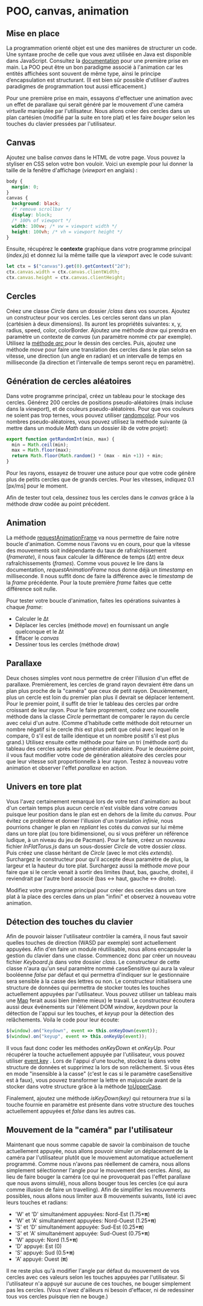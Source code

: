 # POO,  canvas, animation

## Mise en place

La programmation orienté objet est une des manières de structurer un code. Une syntaxe proche de celle que vous avez utilisée en Java est disponible dans JavaScript. Consultez  la [documentation](https://developer.mozilla.org/fr/docs/Web/JavaScript/Reference/Classes) pour une première prise en main. La POO peut être un bon paradigme associé à l'animation car les entités affichées sont souvent de même type, ainsi le principe d’encapsulation est structurant.  (Il est bien sûr possible d'utiliser d'autres paradigmes de programmation tout aussi efficacement.) 

Pour une première prise en main, essayons d'effectuer une animation avec un effet de parallaxe qui serait généré par le mouvement d'une caméra *virtuelle* manipulée par l'utilisateur. Nous allons créer des cercles dans un plan cartésien (modifié par la suite en tore plat) et les faire *bouger* selon les touches du clavier pressées par l'utilisateur.

## Canvas
Ajoutez une balise *canvas* dans le HTML de votre page. Vous pouvez la styliser en CSS selon votre bon vouloir. Voici un exemple pour lui donner la taille de la fenêtre d'affichage (*viewport* en anglais) :

```css
body { 
  margin: 0; 
} 
canvas { 
  background: black;
  /* remove scrollbar */
  display: block;
  /* 100% of viewport */
  width: 100vw; /* vw = viewport width */
  height: 100vh; /* vh = viewport height */
}
```
Ensuite, récupérez le **contexte** graphique dans votre programme principal (*index.js*) et donnez lui la même taille que la *viewport* avec le code suivant:
```js
let ctx = $("canvas").get(0).getContext("2d");
ctx.canvas.width = ctx.canvas.clientWidth;
ctx.canvas.height = ctx.canvas.clientHeight;
```

## Cercles

Créez une classe *Circle* dans un dossier */class* dans vos sources. Ajoutez un constructeur pour vos cercles. Les cercles seront dans un plan (cartésien à deux dimensions). Ils auront les propriétés suivantes: x, y, radius, speed, color, colorBorder. Ajoutez une méthode *draw* qui prendra en paramètre un contexte de *canvas* (un paramètre nommé *ctx* par exemple). Utilisez la [méthode *arc* ](https://developer.mozilla.org/fr/docs/Web/API/CanvasRenderingContext2D/arc) pour le dessin des cercles. Puis, ajoutez une méthode *move* pour faire une translation des cercles dans le plan selon sa vitesse, une direction (un angle en radian) et un intervalle de temps en milliseconde (la direction et l'intervalle de temps seront reçu en paramètre). 

## Génération de cercles aléatoires

Dans votre programme principal, créez un tableau pour le stockage des cercles. Générez 200 cercles de positions pseudo-aléatoires (mais incluse dans la *viewport*), et de couleurs pseudo-aléatoires. Pour que vos couleurs ne soient pas trop ternes, vous pouvez utiliser [randomcolor](https://github.com/davidmerfield/randomColor). Pour vos nombres pseudo-aléatoires, vous pouvez utilisez la méthode suivante (à mettre dans un module *Math* dans un dossier *lib* de votre projet):

```js
export function getRandomInt(min, max) {
  min = Math.ceil(min);
  max = Math.floor(max);
  return Math.floor(Math.random() * (max - min +1)) + min;
}
```
Pour les rayons, essayez de trouver une astuce pour que votre code génère plus de petits cercles que de grands cercles. Pour les vitesses, indiquez 0.1 [px/ms] pour le moment.

Afin de tester tout cela, dessinez tous les cercles dans le *canvas* grâce à la méthode *draw* codée au point précédent.

## Animation
La méthode [requestAnimationFrame](https://developer.mozilla.org/fr/docs/Web/API/Window/requestAnimationFrame) va nous permettre de faire notre boucle d'animation. Comme nous l'avons vu en cours, pour que la vitesse des mouvements soit indépendante du taux de rafraîchissement (*framerate*), il nous faux calculer la différence de temps (Δt) entre deux rafraîchissements (*frames*).  Comme vous pouvez le lire dans la documentation, *requestAnimationFrame* nous donne déjà un *timestamp* en milliseconde. Il nous suffit donc de faire la différence avec le *timestamp* de la *frame* précédente. Pour la toute première *frame* faites que cette différence soit nulle.

Pour tester votre boucle d'animation, faites les opérations suivantes à chaque *frame*:

- Calculer le Δt
- Déplacer les cercles (méthode *move*) en fournissant un angle quelconque et le Δt
- Effacer le *canvas*
- Dessiner tous les cercles (méthode *draw*)

## Parallaxe

Deux choses simples vont nous permettre de créer l'illusion d'un effet de parallaxe. Premièrement, les cercles de grand rayon devraient être dans un plan plus proche de la "caméra" que ceux de petit rayon.  Deuxièmement, plus un cercle est loin du premier plan plus il devrait se déplacer lentement. Pour le premier point, il suffit de trier le tableau des cercles par ordre croissant de leur rayon. Pour le faire proprement, codez une nouvelle méthode dans la classe *Circle* permettant de comparer le rayon du cercle avec celui d'un autre. (Comme d'habitude cette méthode doit retourner un nombre négatif si le cercle *this* est plus petit que celui avec lequel on le compare, 0 s'il est de taille identique et un nombre positif s'il est plus grand.) Utilisez ensuite cette méthode pour faire un tri (méthode *sort*) du tableau des cercles après leur génération aléatoire.  Pour le deuxième point, il vous faut modifier votre code de génération aléatoire des cercles pour que leur vitesse soit proportionnelle à leur rayon. Testez à nouveau votre animation et observer l'effet *parallaxe* en action.

##  Univers en tore plat  
Vous l'avez certainement remarqué lors de votre test d'animation: au bout d'un certain temps plus aucun cercle n'est visible dans votre *canvas* puisque leur position dans le plan est en dehors de la limite du *canvas*. Pour évitez ce problème et donner l'illusion d'un translation *infinie*, nous pourrions changer le plan en *repliant* les cotés du *canvas* sur lui même dans un tore plat (ou tore bidimensionel, ou si vous préférer un référence ludique, à un niveau du jeu de Pacman). Pour le faire, créez un nouveau fichier *InFlatTorus.js* dans un sous-dossier *Circle* de votre dossier *class*. Puis créez une classe héritant de *Circle* (avec le mot clés *extends*).  Surchargez le constructeur pour qu'il accepte deux paramètre de plus, la largeur et la hauteur du tore plat. Surchargez aussi la méthode *move* pour faire que si le cercle venait à sortir des limites (haut, bas, gauche, droite), il reviendrait par l'autre bord associé (bas <-> haut, gauche <-> droite). 

Modifiez votre programme principal pour créer des cercles dans un tore plat à la place des cercles dans un plan "infini" et observez à nouveau votre animation.

## Détection des touches du clavier

Afin de pouvoir laisser l'utilisateur contrôler la caméra, il nous faut savoir quelles touches de direction (WASD  par exemple) sont actuellement appuyées. Afin d'en faire un module réutilisable, nous allons encapsuler la gestion du clavier dans une classe. Commencez donc par créer un nouveau fichier *Keyboard.js* dans votre dossier *class*.  Le constructeur de cette classe n'aura qu'un seul paramètre nommé caseSensitive qui aura la valeur booléenne *false* par défaut et qui permettra d'indiquer sur le gestionnaire sera sensible à la casse des lettres ou non. Le constructeur initialisera une structure de données qui permettra de stocker toutes les touches actuellement appuyées par l'utilisateur. Vous pouvez utiliser un tableau mais une [Map](https://developer.mozilla.org/en-US/docs/Web/JavaScript/Reference/Global_Objects/Map) ferait aussi bien (même mieux) le travail. Le constructeur écoutera aussi deux événements sur l'élément DOM *window*,  *keydown* pour la détection de l'appui sur les touches, et *keyup* pour la détection des relâchements. Voila le code pour leur écoute:

```js
$(window).on("keydown", event => this.onKeyDown(event));
$(window).on("keyup", event => this.onKeyUp(event));
``` 
Il vous faut donc coder les méthodes *onKeyDown* et *onKeyUp*. Pour récupérer la touche actuellement appuyée par l'utilisateur, vous pouvez utiliser [
event.key](https://developer.mozilla.org/en-US/docs/Web/API/KeyboardEvent/key) . Lors de l'appui d'une touche, stockez la dans votre structure de données et supprimez la lors de son relâchement. Si vous êtes en mode "insensible à la casse" (c'est le cas si le paramètre caseSensitive est à faux), vous pouvez transformer la lettre en majuscule avant de la stocker dans votre structure grâce à la méthode [toUpperCase](https://developer.mozilla.org/fr/docs/Web/JavaScript/Reference/Objets_globaux/String/toUpperCase). 

Finalement, ajoutez une méthode *isKeyDown(key)* qui retournera *true* si la touche fournie en paramètre est présente dans votre structure des touches actuellement appuyées et *false* dans les autres cas.

## Mouvement de la "caméra" par l'utilisateur

Maintenant que nous somme capable de savoir la combinaison de touche actuellement appuyée, nous allons pouvoir simuler un déplacement de la caméra par l'utilisateur plutôt que le mouvement automatique actuellement programmé.  Comme nous n'avons pas réellement de caméra, nous allons simplement sélectionner  l'angle pour le mouvement des cercles. Ainsi, au lieu de faire bouger la caméra (ce qui ne provoquerait pas l'effet parallaxe que nous avons simulé), nous allons bouger tous les cercles (ce qui aura comme illusion de faire un travelling). Afin de simplifier les mouvements possibles, nous allons nous limiter aux 8 mouvements suivants, listé ici avec leurs touches et radians:

 - 'W' et 'D' simultanément appuyées: Nord-Est (1.75***π**)
 - 'W' et 'A' simultanément appuyées: Nord-Ouest (1.25***π**)
 - 'S' et 'D' simultanément appuyée: Sud-Est (0.25***π**)
 - 'S' et 'A' simultanément appuyée: Sud-Ouest (0.75***π**)
 - 'W' appuyé: Nord (1.5***π**)
 - 'D' appuyé: Est (0)
 - 'S' appuyé: Sud (0.5***π**)
 - 'A' appuyé: Ouest (**π**)

Il ne reste plus qu'à modifier l'angle par défaut du mouvement de vos cercles avec ces valeurs selon les touches appuyées par l'utilisateur. Si l'utilisateur n'a appuyé sur aucune de ces touches, ne bouger simplement pas les cercles. (Vous n'avez d'ailleurs ni besoin d'effacer, ni de redessiner tous vos cercles puisque rien ne bouge.)

<!--stackedit_data:
eyJoaXN0b3J5IjpbMTkxNzMwOTg5OCwtOTkzNTQ3NzM1XX0=
-->